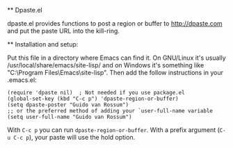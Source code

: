 ** Dpaste.el

dpaste.el provides functions to post a region or buffer to
<http://dpaste.com> and put the paste URL into the kill-ring.

** Installation and setup:

Put this file in a directory where Emacs can find it. On GNU/Linux
it's usually /usr/local/share/emacs/site-lisp/ and on Windows it's
something like "C:\Program Files\Emacs<version>\site-lisp". Then
add the follow instructions in your .emacs.el:

```
(require 'dpaste nil)  ; Not needed if you use package.el
(global-set-key (kbd "C-c p") 'dpaste-region-or-buffer)
(setq dpaste-poster "Guido van Rossum")
;; or the preferred method of adding your `user-full-name variable
(setq user-full-name "Guido van Rossum")
```

With `C-c p` you can run `dpaste-region-or-buffer`. With a prefix
argument (`C-u C-c p`), your paste will use the hold option.
